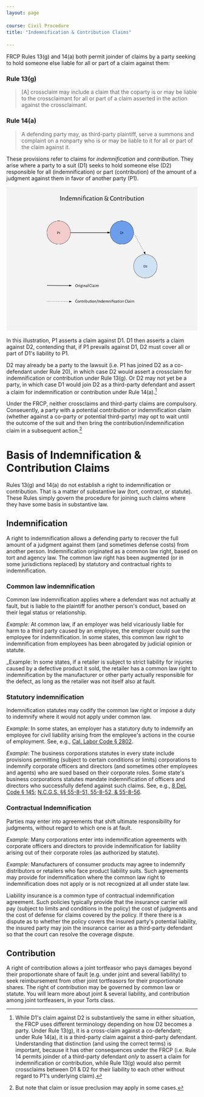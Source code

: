 ```yaml
---
layout: page

course: Civil Procedure 
title: "Indemnification & Contribution Claims"
    
---
```


FRCP Rules 13(g) and 14(a) both permit joinder of claims by a party seeking to hold someone else liable for all or part of a claim against them: 

### Rule 13(g)

> [A] crossclaim may include a claim that the coparty is or may be liable to the crossclaimant for all or part of a claim asserted in the action against the crossclaimant.

### Rule 14(a) 

> A defending party may, as third-party plaintiff, serve a summons and complaint on a nonparty who is or may be liable to it for all or part of the claim against it.

These provisions refer to claims for _indemnification_ and _contribution_. They arise where a party to a suit (D1) seeks to hold someone else (D2) responsible for all (indemnification) or part (contribution) of the amount of a judgment against them in favor of another party (P1).

![Indemnification & Contribution Diagram](../assets/materials/joinder/Indemnification_Contribution.png)

In this illustration, P1 asserts a claim against D1. D1 then asserts a claim against D2, contending that, if P1 prevails against D1, D2 must cover all or part of D1's liability to P1.

D2 may already be a party to the lawsuit (i.e. P1 has joined D2 as a co-defendant under Rule 20), in which case D2 would assert a crossclaim for indemnification or contribution under Rule 13(g). Or D2 may not yet be a party, in which case D1 would join D2 as a third-party defendant and assert a claim for indemnification or contribution under Rule 14(a).[^de9731b7] 

[^de9731b7]: While D1's claim against D2 is substantively the same in either situation, the FRCP uses different terminology depending on how D2 becomes a party. Under Rule 13(g), it is a cross-claim against a co-defendant; under Rule 14(a), it is a third-party claim against a third-party defendant. Understanding that distinction (and using the correct terms) is important, because it has other consequences under the FRCP (i.e. Rule 14 permits joinder of a third-party defendant _only_ to assert a claim for indemnification or contribution, while Rule 13(g) would also permit crossclaims between D1 & D2 for their liability to each other without regard to P1's underlying claim). 

Under the FRCP, neither crossclaims and third-party claims are compulsory. Conseuently, a party with a potential contribution or indemnification claim (whether against a co-party or potential third-party) may opt to wait until the outcome of the suit and then bring the contribution/indemnification claim in a subsequent action.[^6e4dec13] 

[^6e4dec13]: But note that claim or issue preclusion may apply in some cases. 

# Basis of Indemnification & Contribution Claims

Rules 13(g) and 14(a) do not establish a right to indemnification or contribution. That is a matter of substantive law (tort, contract, or statute). These Rules simply govern the procedure for joining such claims where they have some basis in substantive law. 

## Indemnification

A right to indemnification allows a defending party to recover the full amount of a judgment against them (and sometimes defense costs) from another person. Indemnification originated as a common law right, based on tort and agency law. The common law right has been augmented (or in some jurisdictions replaced) by statutory and contractual rights to indemnification. 

### Common law indemnification

Common law indemnification applies where a defendant was not actually at fault, but is liable to the plaintiff for another person's conduct, based on their legal status or relationship. 

_Example:_ At common law, if an employer was held vicariously liable for harm to a third party caused by an employee, the employer could sue the employee for indemnification. In some states, this common law right to indemnification from employees has been abrogated by judicial opinion or statute. 

_Example: In some states, if a retailer is subject to strict liability for injuries caused by a defective product it sold, the retailer has a common law right to indemnification by the manufacturer or other party actually responsible for the defect, as long as the retailer was not itself also at fault. 

### Statutory indemnification

Indemnification statutes may codify the common law right or impose a duty to indemnify where it would not apply under common law. 

_Example:_ In some states, an employer has a statutory duty to indemnify an employee for civil liability arising from the employee's actions in the course of employment. See, e.g., [Cal. Labor Code § 2802](https://leginfo.legislature.ca.gov/faces/codes_displaySection.xhtml?sectionNum=2802.&lawCode=LAB).  

_Example:_ The business corporations statutes in every state include provisions permitting (subject to certain conditions or limits) corporations to indemnify corporate officers and directors (and sometimes other employees and agents) who are sued based on their corporate roles. Some state's business corporations statutes mandate indemnification of officers and directors who successfully defend against such claims. See, e.g., [8 Del. Code § 145](https://delcode.delaware.gov/title8/c001/sc04/); [N.C.G.S. §§ 55-8-51, 55-8-52, & 55-8-56](https://www.ncleg.net/EnactedLegislation/Statutes/PDF/ByArticle/Chapter_55/Article_8.pdf). 

### Contractual Indemnification 

Parties may enter into agreements that shift ultimate responsibility for judgments, without regard to which one is at fault. 

_Example:_ Many corporations enter into indemnification agreements with corporate officers and directors to provide indemnification for liability arising out of their corporate roles (as authorized by statute). 

_Example:_ Manufacturers of consumer products may agree to indemnify distributors or retailers who face product liability suits. Such agreements may provide for indemnification where the common law right to indemnification does not apply or is not recognized at all under state law. 

Liability insurance is a common type of contractual indemnification agreement. Such policies typically provide that the insurance carrier will pay (subject to limits and conditions in the policy) the cost of judgments and the cost of defense for claims covered by the policy. If there there is a dispute as to whether the policy covers the insured party's potential liability, the insured party may join the insurance carrier as a third-party defendant so that the court can resolve the coverage dispute. 

## Contribution

A right of contribution allows a joint tortfeasor who pays damages beyond their proportionate share of fault (e.g. under joint and several liability) to seek reimbursement from other joint tortfeasors for their proportionate shares. The right of contribution may be governed by common law or statute. You will learn more about joint & several liability, and contribution among joint tortfeasers, in your Torts class. 